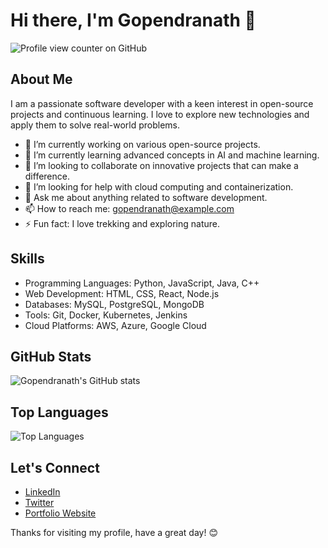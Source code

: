 # Hi there, I'm Gopendranath 👋
![Profile view counter on GitHub](https://komarev.com/ghpvc/?username=Gopendranath)

## About Me

I am a passionate software developer with a keen interest in open-source projects and continuous learning. I love to explore new technologies and apply them to solve real-world problems.

- 🔭 I’m currently working on various open-source projects.
- 🌱 I’m currently learning advanced concepts in AI and machine learning.
- 👯 I’m looking to collaborate on innovative projects that can make a difference.
- 🤔 I’m looking for help with cloud computing and containerization.
- 💬 Ask me about anything related to software development.
- 📫 How to reach me: gopendranath@example.com
- ⚡ Fun fact: I love trekking and exploring nature.

## Skills

- Programming Languages: Python, JavaScript, Java, C++
- Web Development: HTML, CSS, React, Node.js
- Databases: MySQL, PostgreSQL, MongoDB
- Tools: Git, Docker, Kubernetes, Jenkins
- Cloud Platforms: AWS, Azure, Google Cloud

## GitHub Stats

![Gopendranath's GitHub stats](https://github-readme-stats.vercel.app/api?username=Gopendranath&show_icons=true&theme=radical)

## Top Languages

![Top Languages](https://github-readme-stats.vercel.app/api/top-langs/?username=Gopendranath&layout=compact&theme=radical)

## Let's Connect

- [LinkedIn](https://www.linkedin.com/in/gopendranath)
- [Twitter](https://twitter.com/gopendranath)
- [Portfolio Website](https://t3rminal.vercel.app/)

Thanks for visiting my profile, have a great day! 😊

